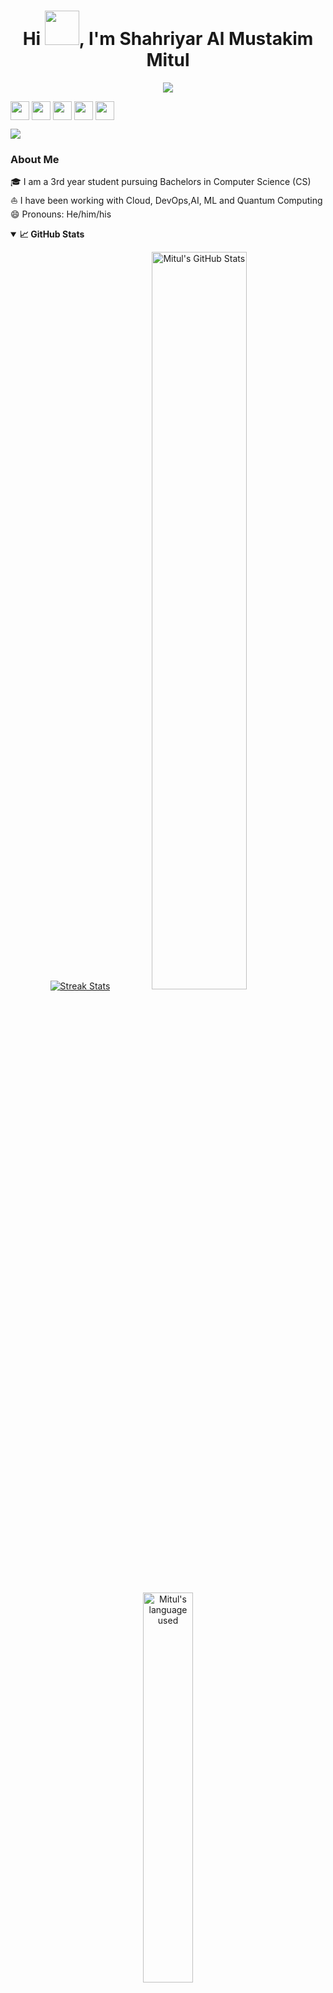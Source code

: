 
<!-- Updating my readme for GitHub-->

<h1 align="center">Hi <img src="https://github.com/mitul3737/mitul3737/blob/main/Wave.gif" height="55px" width="55px">, I'm Shahriyar Al Mustakim Mitul</h1>

<!-- Typing SVG by DenverCoder1 - https://github.com/DenverCoder1/readme-typing-svg -->
<p align="center">
<!--   <a href="https://github.com/DenverCoder1/readme-typing-svg"> -->
    <img src="https://readme-typing-svg.herokuapp.com?color=E22FE4&width=380&height=45&lines=Working+on;Quantum-Computing+and+AI-ML;Cloud-Computing+and+DevOps;Multi+Community+Lead;Empowering+Others;Nice+To+Meet+You+...&center=true"></a>

</p>




<p align="left">
<a href="https://twitter.com/mitul_shahriyar" target="blank"><img align="center" src="https://github.com/mitul3737/mitul3737/blob/main/socials/twitter.png" title = "Twitter" alt="" height="30" /></a>
<a href="https://www.linkedin.com/in/mitul-shahriyar/" target="blank"><img align="center" src="https://github.com/mishmanners/MishManners/blob/master/socials/transparent-Linkedin-logo-icon.png" alt="" height="30" /></a>
<a href="https://www.instagram.com/mitulshahriyar/" target="blank"><img align="center" src="https://github.com/mitul3737/mitul3737/blob/main/socials/instagram.png" alt="" height="30" /></a>
<a href= "https://youtube.com/@mitul_shahriyar" target="blank"><img align="center" src="https://github.com/mitul3737/mitul3737/blob/main/socials/YouTube.png" alt="" height="30" /></a>
<a href="https://dev.to/mitul3737" target="blank"><img align="center" src="https://github.com/mitul3737/mitul3737/blob/main/socials/Devto.png" alt="" height="30" /></a>
</p>

 
![](https://visitor-badge.glitch.me/badge?page_id=mitul3737.mitul3737)
<br />

<!--For adding Gif
<p><img align="right" alt="GIF" src="https://github.com/mitul3737/mitul3737/blob/main/github%20readme.gif" width="500" height="350" /></p>-->



### About Me 
🎓 I am a 3rd year student pursuing Bachelors in Computer Science (CS) </br>
⛵ I have been working with Cloud, DevOps,AI, ML and Quantum Computing </br>
😄 Pronouns: He/him/his</br>




<details open="">
  <summary><b>📈 GitHub Stats</b></summary>
  <p align="center">
    <a href="https://github.com/mitul3737/mitul3737"><img alt="Streak Stats" src="https://github-readme-streak-stats.herokuapp.com/?user=mitul3737&theme=highcontrast"/></a>
    <a href="https://github.com/mitul3737/mitul3737"><img alt="Mitul's GitHub Stats" src="https://github-readme-stats.vercel.app/api?username=mitul3737&show_icons=true&theme=merko" width=55%/></a>
    <a href="https://github.com/mitul3737/mitul3737"><img alt="Mitul's language used" src="https://github-readme-stats.vercel.app/api/top-langs/?username=mitul3737&layout=compact&langs_count=8&theme=gruvbox" width=40%/></a>
  
</details>


  
 <!--Adding private contributions count to total commits count
![Anurag's GitHub stats](https://github-readme-stats.vercel.app/api?username=mitul3737&count_private=true)-->
<!--
![Anurag's GitHub stats](https://github-readme-stats.vercel.app/api?username=anuraghazra&hide=contribs,prs)-->
<!--Showing icons
![Anurag's GitHub stats](https://github-readme-stats.vercel.app/api?username=anuraghazra&show_icons=true)-->
<!--theme colour change  
![Anurag's GitHub stats](https://github-readme-stats.vercel.app/api?username=mitul3737&show_icons=true&theme=merko/dark/ radical/ merko/ gruvbox/ tokyonight/ onedark/ cobalt/ synthwave/highcontrast/ dracula)-->



### Blogs posts & YouTube Videos:
<!-- BLOG-POST-LIST:START -->
- [Platform Engineering 101 with Backstage](https://www.youtube.com/watch?v=rcNwfo85ePk)
- [Kubernetes Community Day Chattogram](https://www.youtube.com/watch?v=EbbAPT1Cmq8)
- [Microsoft Season of AI - Copilots](https://www.youtube.com/watch?v=uDLnak0f9qY)
- [DevOps Prerequisite &lpar;Part 9&rpar;: SSL and TLS](https://dev.to/mitul3737/devops-prerequisite-part-9-ssl-and-tls-53di)
- [Finetune various Gemini Models and learn about parameters](https://www.youtube.com/watch?v=s7F8gQXW0jM)
- [AWSMania  : Amazon RDS, Aurora, Elasticache](https://www.youtube.com/watch?v=5q4lgtou3Qc)
- [AWS System Manager, automation, resource groups](https://www.youtube.com/watch?v=4A4sDBkt7UA)
- [Hands on LLM and RAG](https://www.youtube.com/watch?v=nzfQaH62SqA)
- [All about Gemini, AI Studio &amp; Vertex AI](https://www.youtube.com/watch?v=jmH6N1bG_Tc)
- [AWSMania: Auto Scaling Groups &lpar;ASG&rpar;](https://www.youtube.com/watch?v=JqVcGuirKlk)
<!-- BLOG-POST-LIST:END -->

